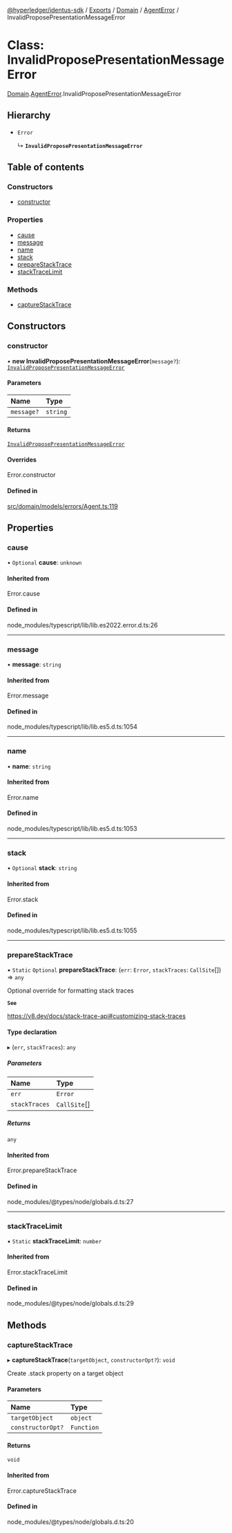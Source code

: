 [@hyperledger/identus-sdk](../README.md) / [Exports](../modules.md) / [Domain](../modules/Domain.md) / [AgentError](../modules/Domain.AgentError.md) / InvalidProposePresentationMessageError

# Class: InvalidProposePresentationMessageError

[Domain](../modules/Domain.md).[AgentError](../modules/Domain.AgentError.md).InvalidProposePresentationMessageError

## Hierarchy

- `Error`

  ↳ **`InvalidProposePresentationMessageError`**

## Table of contents

### Constructors

- [constructor](Domain.AgentError.InvalidProposePresentationMessageError.md#constructor)

### Properties

- [cause](Domain.AgentError.InvalidProposePresentationMessageError.md#cause)
- [message](Domain.AgentError.InvalidProposePresentationMessageError.md#message)
- [name](Domain.AgentError.InvalidProposePresentationMessageError.md#name)
- [stack](Domain.AgentError.InvalidProposePresentationMessageError.md#stack)
- [prepareStackTrace](Domain.AgentError.InvalidProposePresentationMessageError.md#preparestacktrace)
- [stackTraceLimit](Domain.AgentError.InvalidProposePresentationMessageError.md#stacktracelimit)

### Methods

- [captureStackTrace](Domain.AgentError.InvalidProposePresentationMessageError.md#capturestacktrace)

## Constructors

### constructor

• **new InvalidProposePresentationMessageError**(`message?`): [`InvalidProposePresentationMessageError`](Domain.AgentError.InvalidProposePresentationMessageError.md)

#### Parameters

| Name | Type |
| :------ | :------ |
| `message?` | `string` |

#### Returns

[`InvalidProposePresentationMessageError`](Domain.AgentError.InvalidProposePresentationMessageError.md)

#### Overrides

Error.constructor

#### Defined in

[src/domain/models/errors/Agent.ts:119](https://github.com/hyperledger-identus/sdk-ts/blob/ccc9c0ac7bbfa014ad60ef1b5e244665d7b8ffc1/src/domain/models/errors/Agent.ts#L119)

## Properties

### cause

• `Optional` **cause**: `unknown`

#### Inherited from

Error.cause

#### Defined in

node_modules/typescript/lib/lib.es2022.error.d.ts:26

___

### message

• **message**: `string`

#### Inherited from

Error.message

#### Defined in

node_modules/typescript/lib/lib.es5.d.ts:1054

___

### name

• **name**: `string`

#### Inherited from

Error.name

#### Defined in

node_modules/typescript/lib/lib.es5.d.ts:1053

___

### stack

• `Optional` **stack**: `string`

#### Inherited from

Error.stack

#### Defined in

node_modules/typescript/lib/lib.es5.d.ts:1055

___

### prepareStackTrace

▪ `Static` `Optional` **prepareStackTrace**: (`err`: `Error`, `stackTraces`: `CallSite`[]) => `any`

Optional override for formatting stack traces

**`See`**

https://v8.dev/docs/stack-trace-api#customizing-stack-traces

#### Type declaration

▸ (`err`, `stackTraces`): `any`

##### Parameters

| Name | Type |
| :------ | :------ |
| `err` | `Error` |
| `stackTraces` | `CallSite`[] |

##### Returns

`any`

#### Inherited from

Error.prepareStackTrace

#### Defined in

node_modules/@types/node/globals.d.ts:27

___

### stackTraceLimit

▪ `Static` **stackTraceLimit**: `number`

#### Inherited from

Error.stackTraceLimit

#### Defined in

node_modules/@types/node/globals.d.ts:29

## Methods

### captureStackTrace

▸ **captureStackTrace**(`targetObject`, `constructorOpt?`): `void`

Create .stack property on a target object

#### Parameters

| Name | Type |
| :------ | :------ |
| `targetObject` | `object` |
| `constructorOpt?` | `Function` |

#### Returns

`void`

#### Inherited from

Error.captureStackTrace

#### Defined in

node_modules/@types/node/globals.d.ts:20
